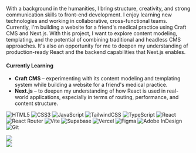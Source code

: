 With a background in the humanities, I bring structure, creativity, and strong communication skills to front-end development. I enjoy learning new technologies and working in collaborative, cross-functional teams. Currently, I'm building a website for a friend's medical practice using Craft CMS and Next.js. With this project, I want to explore content modeling, templating, and the potential of combining traditional and headless CMS approaches. It's also an opportunity for me to deepen my understanding of production-ready React and the backend capabilities that Next.js enables.

#### Currently Learning

- **Craft CMS** – experimenting with its content modeling and templating system while building a website for a friend's medical practice.
- **Next.js** – to deepen my understanding of how React is used in real-world applications, especially in terms of routing, performance, and content structure.


![HTML5](https://img.shields.io/badge/html5-%23E34F26.svg?style=for-the-badge&logo=html5&logoColor=white) ![CSS3](https://img.shields.io/badge/css3-%231572B6.svg?style=for-the-badge&logo=css3&logoColor=white) ![JavaScript](https://img.shields.io/badge/javascript-%23323330.svg?style=for-the-badge&logo=javascript&logoColor=%23F7DF1E) ![TailwindCSS](https://img.shields.io/badge/tailwindcss-%2338B2AC.svg?style=for-the-badge&logo=tailwind-css&logoColor=white) ![TypeScript](https://img.shields.io/badge/typescript-%23007ACC.svg?style=for-the-badge&logo=typescript&logoColor=white) ![React](https://img.shields.io/badge/react-%2320232a.svg?style=for-the-badge&logo=react&logoColor=%2361DAFB) ![React Router](https://img.shields.io/badge/React_Router-CA4245?style=for-the-badge&logo=react-router&logoColor=white) ![Vite](https://img.shields.io/badge/vite-%23646CFF.svg?style=for-the-badge&logo=vite&logoColor=white) ![Supabase](https://img.shields.io/badge/Supabase-3ECF8E?style=for-the-badge&logo=supabase&logoColor=white) ![Vercel](https://img.shields.io/badge/vercel-%23000000.svg?style=for-the-badge&logo=vercel&logoColor=white) ![Figma](https://img.shields.io/badge/figma-%23F24E1E.svg?style=for-the-badge&logo=figma&logoColor=white) ![Adobe InDesign](https://img.shields.io/badge/Adobe%20InDesign-49021F?style=for-the-badge&logo=adobeindesign&logoColor=FF3366) ![Git](https://img.shields.io/badge/git-%23F05033.svg?style=for-the-badge&logo=git&logoColor=white)

![](https://github-readme-stats-six-liard-71.vercel.app/?user=ninjagrrrl&theme=gotham&hide_border=true&include_all_commits=true&count_private=true)<br/>
![](https://github-readme-stats-six-liard-71.vercel.app/api/top-langs/?username=ninjagrrrl&theme=gotham&hide_border=true&include_all_commits=true&count_private=true&layout=compact)

